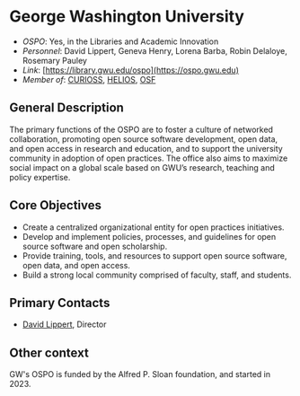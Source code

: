 # George Washington University

- *OSPO*: Yes, in the Libraries and Academic Innovation
- *Personnel*: David Lippert, Geneva Henry, Lorena Barba, Robin Delaloye, Rosemary Pauley
- *Link*: [https://library.gwu.edu/ospo](https://ospo.gwu.edu)
- *Member of*: [CURIOSS](https://curioss.org/), [HELIOS](https://www.heliosopen.org/members), [OSF](https://osf.io/institutions/gwu)

## General Description

The primary functions of the OSPO are to foster a culture of networked collaboration, promoting open source software development, open data, and open access in research and education, and to support the university community in adoption of open practices.  The office also aims to maximize social impact on a global scale based on GWU’s research, teaching and policy expertise.

## Core Objectives

- Create a centralized organizational entity for open practices initiatives.
- Develop and implement policies, processes, and guidelines for open source software and open scholarship.
- Provide training, tools, and resources to support open source software, open data, and open access.
- Build a strong local community comprised of faculty, staff, and students.

## Primary Contacts

- [David Lippert](mailto:david.lippert@gwu.edu), Director

## Other context

GW's OSPO is funded by the Alfred P. Sloan foundation, and started in 2023.
